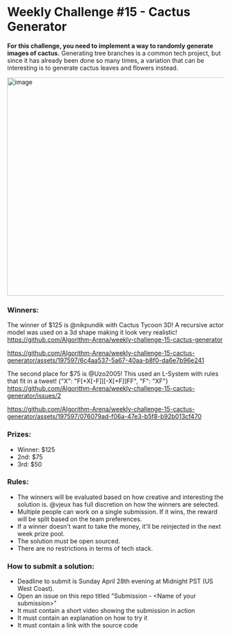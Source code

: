 # Weekly Challenge #15 - Cactus Generator

**For this challenge, you need to implement a way to randomly generate images of cactus.** Generating tree branches is a common tech project, but since it has already been done so many times, a variation that can be interesting is to generate cactus leaves and flowers instead.

<img width="506" alt="image" src="https://github.com/Algorithm-Arena/weekly-challenge-15-cactus-generator/assets/197597/05d5af81-9759-41a4-bdc9-b5764007532e">

### Winners:

The winner of $125 is @nikpundik with Cactus Tycoon 3D! A recursive actor model was used on a 3d shape making it look very realistic! https://github.com/Algorithm-Arena/weekly-challenge-15-cactus-generator

https://github.com/Algorithm-Arena/weekly-challenge-15-cactus-generator/assets/197597/6c4aa537-5a67-40aa-b8f0-da6e7b96e241

The second place for $75 is @Uzo2005! This used an L-System with rules that fit in a tweet! {"X": "F[+X[-F]][-X[+F]]FF", "F": "XF"} https://github.com/Algorithm-Arena/weekly-challenge-15-cactus-generator/issues/2

https://github.com/Algorithm-Arena/weekly-challenge-15-cactus-generator/assets/197597/076079ad-f06a-47e3-b5f8-b92b013cf470

### Prizes:
* Winner: $125
* 2nd: $75
* 3rd: $50

### Rules:
* The winners will be evaluated based on how creative and interesting the solution is. @vjeux has full discretion on how the winners are selected.
* Multiple people can work on a single submission. If it wins, the reward will be split based on the team preferences.
* If a winner doesn't want to take the money, it'll be reinjected in the next week prize pool.
* The solution must be open sourced.
* There are no restrictions in terms of tech stack.

### How to submit a solution:
* Deadline to submit is Sunday April 28th evening at Midnight PST (US West Coast).
* Open an issue on this repo titled "Submission - &lt;Name of your submission&gt;"
* It must contain a short video showing the submission in action
* It must contain an explanation on how to try it
* It must contain a link with the source code
